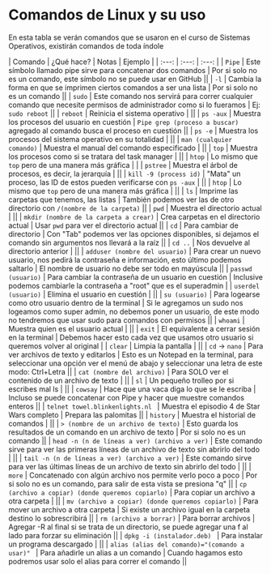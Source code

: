 # Comandos de Linux y su uso

En esta tabla se verán comandos que se usaron en el curso de Sistemas Operativos, existirán comandos de toda índole

| Comando | ¿Qué hace? | Notas | Ejemplo |
| :---: | :---: | :---: |
| `Pipe`  | Este símbolo llamado pipe sirve para concatenar dos comandos  | Por si solo no es un comando, este símbolo no se puede usar en GitHub ||
| `-l`  | Cambia la forma en que se imprimen ciertos comandos a ser una lista  | Por si solo no es un comando ||
| `sudo`  | Este comando nos servirá para correr cualquier comando que necesite permisos de administrador como si lo fueramos  | Ej: `sudo reboot` ||
| `reboot`  | Reinicia el sistema operativo  | ||
| `ps -aux`  | Muestra los procesos del usuario en cuestión  | `Pipe grep (proceso a buscar)` agregado al comando busca el proceso en cuestión  ||
| `ps -e`  | Muestra los procesos del sistema operativo en su totalidad  |   ||
| `man (cualquier comando)`  | Muestra el manual del comando especificado  |   ||
| `top`  | Muestra los procesos como si se tratara del task manager  |   ||
| `htop`  | Lo mismo que `top` pero de una manera más gráfica  | |
| `pstree`  | Muestra el árbol de procesos, es decir, la jerarquía  |  ||
| `kill -9 (process id)`  | "Mata" un proceso, las ID de estos pueden verificarse con `ps -aux`  |  ||
| `htop`  | Lo mismo que `top` pero de una manera más gráfica  | ||
| `ls`  | Imprime las carpetas que tenemos, las listas  | También podemos ver las de otro directorio con `/(nombre de la carpeta)` ||
| `pwd`  | Muestra el directorio actual  | ||
| `mkdir (nombre de la carpeta a crear)`  | Crea carpetas en el directorio actual  | Usar `pwd` para ver el directorio actual ||
| `cd`  | Para cambiar de directorio  | Con "Tab" podemos ver las opciones disponibles, si dejamos el comando sin argumentos nos llevará a la raíz ||
| `cd ..`  | Nos devuelve al directorio anterior  | ||
| `adduser (nombre del usuario)`  | Para crear un nuevo usuario, nos pedirá la contraseña e información, esto último podemos saltarlo | El nombre de usuario no debe ser todo en  mayúscula ||
| `passwd (usuario)`  | Para cambiar la contraseña de un usuario en cuestión  | Inclusive podemos cambiarle la contraseña a "root" que es el superadmin |
| `userdel (usuario)`  | Elimina el usuario en cuestión  | ||
| `su (usuario)`  | Para logearse como otro usuario dentro de la terminal  | Si le agregamos un sudo nos logeamos como super admin, no debemos poner un usuario, de este modo no tendremos que usar sudo para comandos con permisos ||
| `whoami`  | Muestra quien es el usuario actual  | ||
| `exit`  | El equivalente a cerrar sesión en la terminal  | Debemos hacer esto cada vez que usamos otro usuario si queremos volver al original |
| `clear`  | Limpia la pantalla  | ||
| `cd` -> `nano` | Para ver archivos de texto y editarlos  | Esto es un Notepad en la terminal, para seleccionar una opción ver el menú de abajo y seleccionar una letra de este modo: Ctrl+Letra ||
| `cat (nombre del archivo)` | Para SOLO ver el contenido de un archivo de texto  | ||
| `sl`  | Un pequeño trolleo por si escribes mal ls  | ||
| `cowsay`  | Hace que una vaca diga lo que se le escriba | Incluso se puede concatenar con Pipe y hacer que muestre comandos enteros ||
| `telnet towel.blinkenlights.nl `  | Muestra el episodio 4 de Star Wars completo  | Prepara las palomitas ||
| `history`  | Muestra el historial de comandos  | ||
| `> (nombre de un archivo de texto)`  | Esto guarda los resultados de un comando en un archivo de texto  | Por si solo no es un comando ||
| `head -n (n de líneas a ver) (archivo a ver)`  | Este comando sirve para ver las primeras líneas de un archivo de texto sin abrirlo del todo  | ||
| `tail -n (n de líneas a ver) (archivo a ver)`  | Este comando sirve para ver las últimas líneas de un archivo de texto sin abrirlo del todo  | ||
| `more`  | Concatenado con algún archivo nos permite verlo poco a poco  | Por si solo no es un comando, para salir de esta vista se presiona "q" ||
| `cp (archivo a copiar) (donde queremos copiarlo)`  | Para copiar un archivo a otra carpeta  | ||
| `mv (archivo a copiar) (donde queremos copiarlo)`  | Para mover un archivo a otra carpeta  | Si existe un archivo igual en la carpeta destino lo sobrescribirá ||
| `rm (archivo a borrar)` | Para borrar archivos  | Agregar -R al final si se trata de un directorio, se puede agregar una f al lado para forzar su eliminación ||
| `dpkg -i (instalador.deb) `  | Para instalar un programa descargado  | ||
| `alias (alias del comando)="(comando a usar)" `  | Para añadirle un alias a un comando  | Cuando hagamos esto podremos usar solo el alias para correr el comando ||

